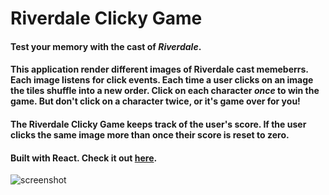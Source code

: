 # Riverdale Clicky Game

#### Test your memory with the cast of *Riverdale*.

####  This application render different images of Riverdale cast memeberrs. Each image listens for click events. Each time a user clicks on an image the tiles shuffle into a new order. Click on each character *once* to win the game. But don't click on a character twice, or it's game over for you!

#### The Riverdale Clicky Game keeps track of the user's score. If the user clicks the same image more than once their score is reset to zero.

#### Built with React. Check it out [here](https://kbefff.github.io/memory-game/).

![screenshot](public/screenshot.png)